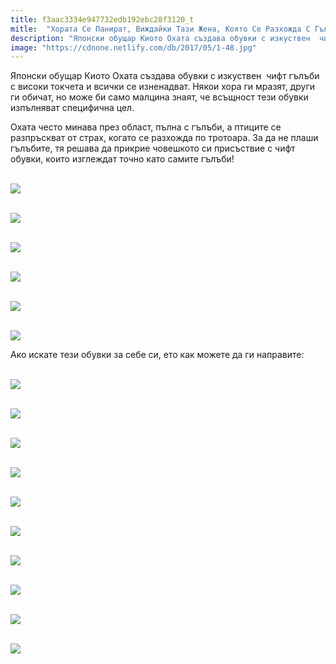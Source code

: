 ```yaml
---
title: f3aac3334e947732edb192ebc28f3120_t
mitle:  "Хората Се Панират, Виждайки Тази Жена, Която Се Разхожда С Гълъбови Обувки!"
description: "Японски обущар Киото Охата създава обувки с изкуствен  чифт гълъби с високи токчета и всички се изненадват. Някои хора ги мразят, други ги обичат, но може би само ма"
image: "https://cdnone.netlify.com/db/2017/05/1-48.jpg"
---
```


 <p>Японски обущар Киото Охата създава обувки с изкуствен  чифт гълъби с високи токчета и всички се изненадват. Някои хора ги мразят, други ги обичат, но може би само малцина знаят, че всъщност тези обувки изпълняват специфична цел.</p>      <p>Охата често минава през област, пълна с гълъби, а птиците се разпръскват от страх, когато се разхожда по тротоара. За да не плаши гълъбите, тя решава да прикрие човешкото си присъствие с чифт обувки, които изглеждат точно като самите гълъби!</p>  <p> <br/><img src="https://cdnone.netlify.com/db/2017/05/1-48.jpg"/><br/></p> <p> <br/><img src="https://cdnone.netlify.com/db/2017/05/2-43.jpg"/><br/></p>      <p> <br/><img src="https://cdnone.netlify.com/db/2017/05/3-41.jpg"/><br/></p> <p> <br/><img src="https://cdnone.netlify.com/db/2017/05/4-36.jpg"/><br/></p> <p> <br/><img src="https://cdnone.netlify.com/db/2017/05/5-42.jpg"/><br/></p>  <p> <br/><img src="https://cdnone.netlify.com/db/2017/05/6-40.jpg"/><br/></p>      <p>Ако искате тези обувки за себе си, ето как можете да ги направите:</p> <p> <br/><img src="https://cdnone.netlify.com/db/2017/05/7-38.jpg"/><br/></p> <p> <br/><img src="https://cdnone.netlify.com/db/2017/05/8-40.jpg"/><br/></p> <p> <br/><img src="https://cdnone.netlify.com/db/2017/05/9-40.jpg"/><br/></p> <p> <br/><img src="https://cdnone.netlify.com/db/2017/05/10-38.jpg"/><br/></p> <p> <br/><img src="https://cdnone.netlify.com/db/2017/05/11-35.jpg"/><br/></p>      <p> <br/><img src="https://cdnone.netlify.com/db/2017/05/12-33.jpg"/><br/></p> <p> <br/><img src="https://cdnone.netlify.com/db/2017/05/13-31.jpg"/><br/></p> <p> <br/><img src="https://cdnone.netlify.com/db/2017/05/14-31.jpg"/><br/></p> <p> <br/><img src="https://cdnone.netlify.com/db/2017/05/15-21.jpg"/><br/></p>       <p> <br/><img src="https://cdnone.netlify.com/db/2017/05/16-17.jpg"/><br/></p>       